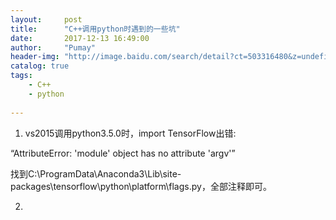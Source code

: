 ```yaml
---
layout:     post
title:      "C++调用python时遇到的一些坑"
date:       2017-12-13 16:49:00
author:     "Pumay"
header-img: "http://image.baidu.com/search/detail?ct=503316480&z=undefined&tn=baiduimagedetail&ipn=d&word=C%2B%2B%E8%B0%83%E7%94%A8python&step_word=&ie=utf-8&in=&cl=2&lm=-1&st=undefined&cs=3570280440,2807261324&os=2971712187,3806260738&simid=0,0&pn=84&rn=1&di=28027906530&ln=957&fr=&fmq=1513154969190_R&fm=&ic=undefined&s=undefined&se=&sme=&tab=0&width=undefined&height=undefined&face=undefined&is=0,0&istype=0&ist=&jit=&bdtype=11&spn=0&pi=0&gsm=1e&objurl=http%3A%2F%2Fimages2017.cnblogs.com%2Fblog%2F1272195%2F201711%2F1272195-20171105112957841-62452187.jpg&rpstart=0&rpnum=0&adpicid=0"
catalog: true
tags:
    - C++
    - python
    
---
```



1. vs2015调用python3.5.0时，import TensorFlow出错:

“AttributeError: 'module' object has no attribute 'argv'” 

找到C:\ProgramData\Anaconda3\Lib\site-packages\tensorflow\python\platform\flags.py，全部注释即可。

2. 

